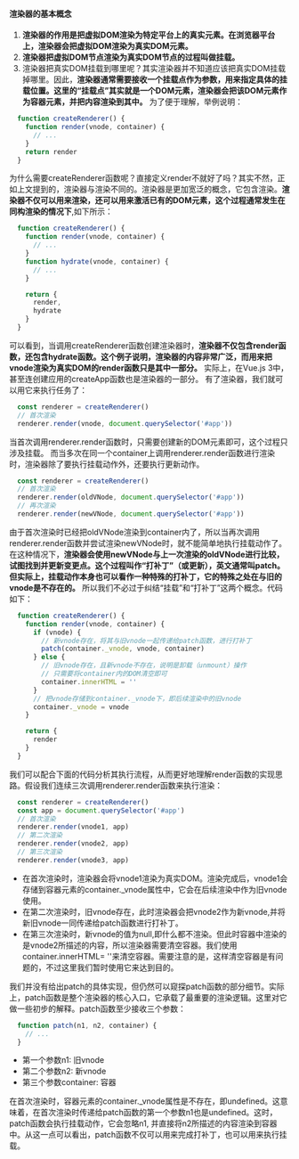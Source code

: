 <!--
 * @Description: 渲染器的基本概念
-->
#### 渲染器的基本概念

1. __渲染器的作用是把虚拟DOM渲染为特定平台上的真实元素。在浏览器平台上，渲染器会把虚拟DOM渲染为真实DOM元素。__
2. __渲染器把虚拟DOM节点渲染为真实DOM节点的过程叫做挂载。__
3. 渲染器把真实DOM挂载到哪里呢？其实渲染器并不知道应该把真实DOM挂载掉哪里。因此，__渲染器通常需要接收一个挂载点作为参数，用来指定具体的挂载位置。这里的“挂载点”其实就是一个DOM元素，渲染器会把该DOM元素作为容器元素，并把内容渲染到其中。__
为了便于理解，举例说明：

```javascript
  function createRenderer() {
    function render(vnode, container) {
      // ...
    }
    return render
  }
```

为什么需要createRenderer函数呢？直接定义render不就好了吗？其实不然，正如上文提到的，渲染器与渲染不同的。渲染器是更加宽泛的概念，它包含渲染。__渲染器不仅可以用来渲染，还可以用来激活已有的DOM元素，这个过程通常发生在同构渲染的情况下__,如下所示：

```javascript
  function createRenderer() {
    function render(vnode, container) {
      // ...
    }
    function hydrate(vnode, container) {
      // ...
    }

    return {
      render,
      hydrate
    }
  }
```

可以看到，当调用createRenderer函数创建渲染器时，__渲染器不仅包含render函数，还包含hydrate函数。这个例子说明，渲染器的内容非常广泛，而用来把vnode渲染为真实DOM的render函数只是其中一部分。__ 实际上，在Vue.js 3中，甚至连创建应用的createApp函数也是渲染器的一部分。
有了渲染器，我们就可以用它来执行任务了：

```javascript
  const renderer = createRenderer()
  // 首次渲染
  renderer.render(vnode, document.querySelector('#app'))
```

当首次调用renderer.render函数时，只需要创建新的DOM元素即可，这个过程只涉及挂载。
而当多次在同一个container上调用renderer.render函数进行渲染时，渲染器除了要执行挂载动作外，还要执行更新动作。

```javascript
  const renderer = createRenderer()
  // 首次渲染
  renderer.render(oldVNode, document.querySelector('#app'))
  // 再次渲染
  renderer.render(newVNode, document.querySelector('#app'))
```

由于首次渲染时已经把oldVNode渲染到container内了，所以当再次调用renderer.render函数并尝试渲染newVNode时，就不能简单地执行挂载动作了。在这种情况下，__渲染器会使用newVNode与上一次渲染的oldVNode进行比较，试图找到并更新变更点。这个过程叫作“打补丁”（或更新），英文通常叫patch。但实际上，挂载动作本身也可以看作一种特殊的打补丁，它的特殊之处在与旧的vnode是不存在的。__ 所以我们不必过于纠结“挂载”和“打补丁”这两个概念。代码如下：

```javascript
  function createRenderer() {
    function render(vnode, container) {
      if (vnode) {
        // 新vnode存在，将其与旧vnode一起传递给patch函数，进行打补丁
        patch(container._vnode, vnode, container)
      } else {
        // 旧vnode存在，且新vnode不存在，说明是卸载（unmount）操作
        // 只需要将container内的DOM清空即可
        container.innerHTML = ''
      }
      // 把vnode存储到container._vnode下，即后续渲染中的旧vnode
      container._vnode = vnode
    }

    return {
      render
    }
  }
```

我们可以配合下面的代码分析其执行流程，从而更好地理解render函数的实现思路。假设我们连续三次调用renderer.render函数来执行渲染：

```javascript
  const renderer = createRenderer()
  const app = document.querySelector('#app')
  // 首次渲染
  renderer.render(vnode1, app)
  // 第二次渲染
  renderer.render(vnode2, app)
  // 第三次渲染
  renderer.render(vnode3, app)
```

- 在首次渲染时，渲染器会将vnode1渲染为真实DOM。渲染完成后，vnode1会存储到容器元素的container._vnode属性中，它会在后续渲染中作为旧vnode使用。
- 在第二次渲染时，旧vnode存在，此时渲染器会把vnode2作为新vnode,并将新旧vnode一同传递给patch函数进行打补丁。
- 在第三次渲染时，新vnode的值为null,即什么都不渲染。但此时容器中渲染的是vnode2所描述的内容，所以渲染器需要清空容器。我们使用container.innerHTML= ''来清空容器。需要注意的是，这样清空容器是有问题的，不过这里我们暂时使用它来达到目的。

我们并没有给出patch的具体实现，但仍然可以窥探patch函数的部分细节。实际上，patch函数是整个渲染器的核心入口，它承载了最重要的渲染逻辑。这里对它做一些初步的解释。patch函数至少接收三个参数：

```javascript
  function patch(n1, n2, container) {
    // ...
  }
```

- 第一个参数n1: 旧vnode
- 第二个参数n2: 新vnode
- 第三个参数container: 容器

在首次渲染时，容器元素的container._vnode属性是不存在，即undefined。这意味着，在首次渲染时传递给patch函数的第一个参数n1也是undefined。这时，patch函数会执行挂载动作，它会忽略n1, 并直接将n2所描述的内容渲染到容器中。从这一点可以看出，patch函数不仅可以用来完成打补丁，也可以用来执行挂载。